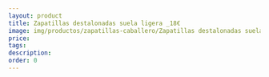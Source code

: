 ```yaml
---
layout: product
title: Zapatillas destalonadas suela ligera _18€
image: img/productos/zapatillas-caballero/Zapatillas destalonadas suela ligera _18€.webp
price: 
tags: 
description: 
order: 0
---
```


